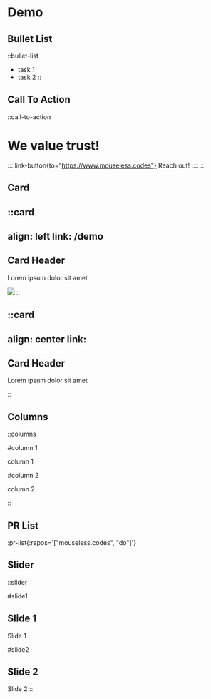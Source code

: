 # Demo

## Bullet List

::bullet-list

- task 1
- task 2
::

## Call To Action

::call-to-action

  # We value trust!

  ::::link-button{to="https://www.mouseless.codes"}
  Reach out!
  ::::
::

## Card

::card
---
align: left
link: /demo
---

## Card Header

Lorem ipsum dolor sit amet

![](//mouseless.github.io/brand/assets/logo/svg/logo-mark-primary.svg)
::

::card
---
align: center
link:
---

## Card Header

Lorem ipsum dolor sit amet

::

## Columns

::columns

#column 1

column 1

#column 2

column 2

::

## PR List

:pr-list{:repos='["mouseless.codes", "do"]'}

## Slider

::slider

#slide1

## Slide 1

Slide 1

#slide2

## Slide 2

Slide 2
::
